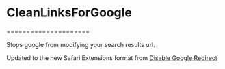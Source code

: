 # CleanLinksForGoogle
=====================

Stops google from modifying your search results url.

Updated to the new Safari Extensions format from [Disable Google Redirect](https://github.com/umetzu/DisableGoogleRedirect)
